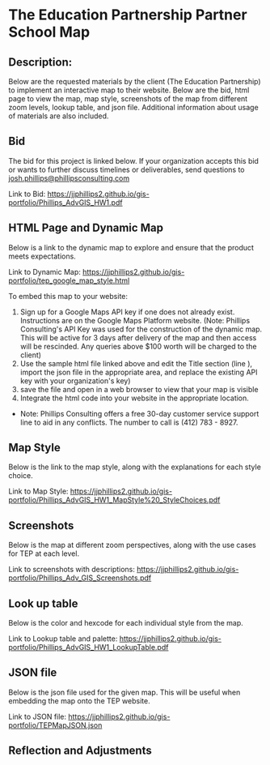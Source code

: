 # The Education Partnership Partner School Map

## Description: 
Below are the requested materials by the client (The Education Partnership) to implement an interactive map to their website. Below are the bid, html page to view the map, map style, screenshots of the map from different zoom levels, lookup table, and json file. Additional information about usage of materials are also included.

## Bid
The bid for this project is linked below. If your organization accepts this bid or wants to further discuss timelines or deliverables, send questions to josh.phillips@phillipsconsulting.com

Link to Bid: https://jjphillips2.github.io/gis-portfolio/Phillips_AdvGIS_HW1.pdf

## HTML Page and Dynamic Map
Below is a link to the dynamic map to explore and ensure that the product meets expectations.

Link to Dynamic Map: https://jjphillips2.github.io/gis-portfolio/tep_google_map_style.html

To embed this map to your website:
1. Sign up for a Google Maps API key if one does not already exist. Instructions are on the Google Maps Platform website. (Note: Phillips Consulting's API Key was used for the construction of the dynamic map. This will be active for 3 days after delivery of the map and then access will be rescinded. Any queries above $100 worth will be charged to the client)
2. Use the sample html file linked above and edit the Title section (line ), import the json file in the appropriate area, and replace the existing API key with your organization's key)
3. save the file and open in a web browser to view that your map is visible
4. Integrate the html code into your website in the appropriate location.

* Note: Phillips Consulting offers a free 30-day customer service support line to aid in any conflicts. The number to call is (412) 783 - 8927.

## Map Style
Below is the link to the map style, along with the explanations for each style choice.

Link to Map Style: https://jjphillips2.github.io/gis-portfolio/Phillips_AdvGIS_HW1_MapStyle%20_StyleChoices.pdf

## Screenshots
Below is the map at different zoom perspectives, along with the use cases for TEP at each level.

Link to screenshots with descriptions: https://jjphillips2.github.io/gis-portfolio/Phillips_Adv_GIS_Screenshots.pdf

## Look up table
Below is the color and hexcode for each individual style from the map. 

Link to Lookup table and palette: https://jjphillips2.github.io/gis-portfolio/Phillips_AdvGIS_HW1_LookupTable.pdf

## JSON file
Below is the json file used for the given map. This will be useful when embedding the map onto the TEP website.

Link to JSON file: https://jjphillips2.github.io/gis-portfolio/TEPMapJSON.json

## Reflection and Adjustments

